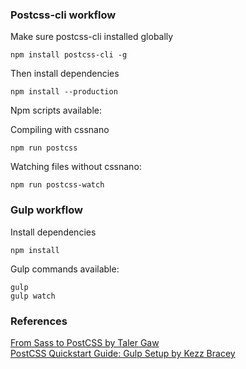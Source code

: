### Postcss-cli workflow
Make sure postcss-cli installed globally
```
npm install postcss-cli -g
```

Then install dependencies 
```
npm install --production
```

Npm scripts available:

Compiling with cssnano
```
npm run postcss
```

Watching files without cssnano:
```
npm run postcss-watch
```

### Gulp workflow
Install dependencies 
```
npm install
```

Gulp commands available:
```
gulp
gulp watch
```

### References
[From Sass to PostCSS by Taler Gaw](https://tylergaw.com/articles/sass-to-postcss)  
[PostCSS Quickstart Guide: Gulp Setup by Kezz Bracey](https://webdesign.tutsplus.com/tutorials/postcss-quickstart-guide-gulp-setup--cms-24543)  
